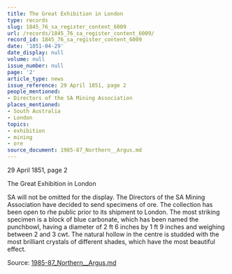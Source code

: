 ```yaml
---
title: The Great Exhibition in London
type: records
slug: 1845_76_sa_register_content_6009
url: /records/1845_76_sa_register_content_6009/
record_id: 1845_76_sa_register_content_6009
date: '1851-04-29'
date_display: null
volume: null
issue_number: null
page: '2'
article_type: news
issue_reference: 29 April 1851, page 2
people_mentioned:
- Directors of the SA Mining Association
places_mentioned:
- South Australia
- London
topics:
- exhibition
- mining
- ore
source_document: 1985-87_Northern__Argus.md
---
```


29 April 1851, page 2

The Great Exhibition in London

SA will not be omitted for the display.  The Directors of the SA Mining Association have decided to send specimens of ore.  The collection has been open to rhe public prior to its shipment to London.  The most striking specimen is a block of blue carbonate, which has been named the punchbowl, having a diameter of 2 ft 6 inches by 1 ft 9 inches and weighing between 2 and 3 cwt.  The natural hollow in the centre is studded with the most brilliant crystals of different shades, which have the most beautiful effect.

Source: [1985-87_Northern__Argus.md](/downloads/markdown/1985-87_Northern__Argus.md)
